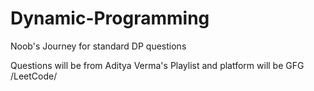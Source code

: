 # Dynamic-Programming
Noob's Journey for standard DP questions

Questions will be from Aditya Verma's Playlist and platform will be GFG /LeetCode/

